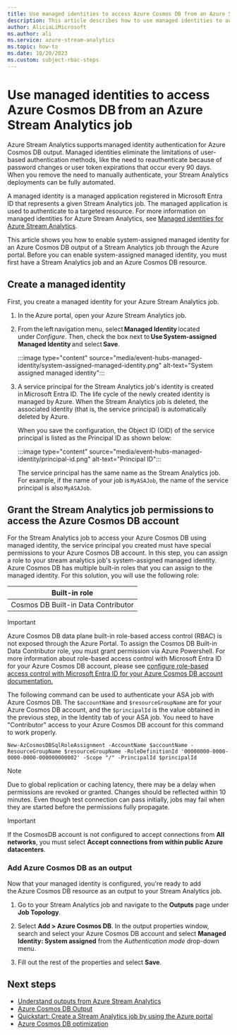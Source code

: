 ```yaml
---
title: Use managed identities to access Azure Cosmos DB from an Azure Stream Analytics job
description: This article describes how to use managed identities to authenticate your Azure Stream Analytics job to an Azure Cosmos DB output.
author: AliciaLiMicrosoft 
ms.author: ali 
ms.service: azure-stream-analytics
ms.topic: how-to
ms.date: 10/20/2023
ms.custom: subject-rbac-steps
---
```


# Use managed identities to access Azure Cosmos DB from an Azure Stream Analytics job

Azure Stream Analytics supports managed identity authentication for Azure Cosmos DB output. Managed identities eliminate the limitations of user-based authentication methods, like the need to reauthenticate because of password changes or user token expirations that occur every 90 days. When you remove the need to manually authenticate, your Stream Analytics deployments can be fully automated.  

A managed identity is a managed application registered in Microsoft Entra ID that represents a given Stream Analytics job. The managed application is used to authenticate to a targeted resource. For more information on managed identities for Azure Stream Analytics, see [Managed identities for Azure Stream Analytics](stream-analytics-managed-identities-overview.md).

This article shows you how to enable system-assigned managed identity for an Azure Cosmos DB output of a Stream Analytics job through the Azure portal. Before you can enable system-assigned managed identity, you must first have a Stream Analytics job and an Azure Cosmos DB resource.

## Create a managed identity  

First, you create a managed identity for your Azure Stream Analytics job.  

1. In the Azure portal, open your Azure Stream Analytics job.  

2. From the left navigation menu, select **Managed Identity** located under *Configure*. Then, check the box next to **Use System-assigned Managed Identity** and select **Save**.

   :::image type="content" source="media/event-hubs-managed-identity/system-assigned-managed-identity.png" alt-text="System assigned managed identity":::  

3. A service principal for the Stream Analytics job's identity is created in Microsoft Entra ID. The life cycle of the newly created identity is managed by Azure. When the Stream Analytics job is deleted, the associated identity (that is, the service principal) is automatically deleted by Azure.  

   When you save the configuration, the Object ID (OID) of the service principal is listed as the Principal ID as shown below:  

   :::image type="content" source="media/event-hubs-managed-identity/principal-id.png" alt-text="Principal ID":::

   The service principal has the same name as the Stream Analytics job. For example, if the name of your job is `MyASAJob`, the name of the service principal is also `MyASAJob`.  

## Grant the Stream Analytics job permissions to access the Azure Cosmos DB account

For the Stream Analytics job to access your Azure Cosmos DB using managed identity, the service principal you created must have special permissions to your Azure Cosmos DB account. In this step, you can assign a role to your stream analytics job's system-assigned managed identity. Azure Cosmos DB has multiple built-in roles that you can assign to the managed identity. For this solution, you will use the following role:

|Built-in role  |
|---------|
| Cosmos DB Built-in Data Contributor|

> [!IMPORTANT]
> Azure Cosmos DB data plane built-in role-based access control (RBAC) is not exposed through the Azure Portal. To assign the Cosmos DB Built-in Data Contributor role, you must grant permission via Azure Powershell. For more information about role-based access control with Microsoft Entra ID for your Azure Cosmos DB account, please see [configure role-based access control with Microsoft Entra ID for your Azure Cosmos DB account documentation.](/azure/cosmos-db/how-to-setup-rbac)

The following command can be used to authenticate your ASA job with Azure Cosmos DB. The `$accountName` and `$resourceGroupName` are for your Azure Cosmos DB account, and the `$principalId` is the value obtained in the previous step, in the Identity tab of your ASA job. You need to have "Contributor" access to your Azure Cosmos DB account for this command to work properly.

```azurecli-interactive
New-AzCosmosDBSqlRoleAssignment -AccountName $accountName -ResourceGroupName $resourceGroupName -RoleDefinitionId '00000000-0000-0000-0000-000000000002' -Scope "/" -PrincipalId $principalId

```

> [!NOTE]
> Due to global replication or caching latency, there may be a delay when permissions are revoked or granted. Changes should be reflected within 10 minutes. Even though test connection can pass initially, jobs may fail when they are started before the permissions fully propagate.

> [!IMPORTANT]
> If the CosmosDB account is not configured to accept connections from **All networks**, you must select **Accept connections from within public Azure datacenters**.


### Add Azure Cosmos DB as an output

Now that your managed identity is configured, you're ready to add the Azure Cosmos DB resource as an output to your Stream Analytics job. 

1. Go to your Stream Analytics job and navigate to the **Outputs** page under **Job Topology**.

1. Select **Add > Azure Cosmos DB**. In the output properties window, search and select your Azure Cosmos DB account and select **Managed Identity: System assigned** from the *Authentication mode* drop-down menu.

1. Fill out the rest of the properties and select **Save**.

## Next steps

* [Understand outputs from Azure Stream Analytics](stream-analytics-define-outputs.md)
* [Azure Cosmos DB Output](azure-cosmos-db-output.md)
* [Quickstart: Create a Stream Analytics job by using the Azure portal](stream-analytics-quick-create-portal.md)
* [Azure Cosmos DB optimization](stream-analytics-documentdb-output.md)
